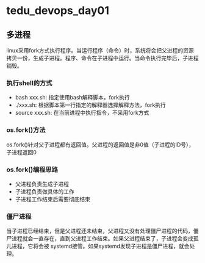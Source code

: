 # tedu_devops_day01
## 多进程
linux采用fork方式执行程序。当运行程序（命令）时，系统将会把父进程的资源拷贝一份，生成子进程。程序、命令在子进程中运行。当命令执行完毕后，子进程销毁。
### 执行shell的方式
- bash xxx.sh: 指定使用bash解释脚本，fork执行
- ./xxx.sh: 根据脚本第一行指定的解释器选择解释方法，fork执行
- source xxx.sh: 在当前进程中执行指令，不采用fork方式
### os.fork()方法
os.fork()针对父子进程都有返回值。父进程的返回值是非0值（子进程的ID号），
子进程返回0
### os.fork()编程思路
- 父进程负责生成子进程
- 子进程负责做具体的工作
- 子进程工作结束后需要彻底结束
### 僵尸进程
当子进程已经结束，但是父进程还未结束，父进程又没有处理僵尸进程的代码，僵尸进程就会一直存在，直到父进程工作结束。如果父进程结束了，子进程会变成孤儿进程，它将会被
systemd接管。如果systemd发现子进程是僵尸进程，就会处理。





